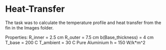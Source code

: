 # Heat-Transfer

The task was to calculate the temperature profile and heat transfer from the fin in the Images folder.

Properties:
R_inner = 2.5 cm
R_outer = 7.5 cm
b(Base_thickness) = 4 cm
T_base = 200 C
T_ambient = 30 C
Pure Aluminium
h = 150 W/k*m^2
